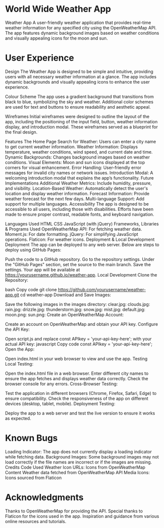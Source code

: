 # World Wide Weather App

Weather App
A user-friendly weather application that provides real-time weather information for any specified city using the OpenWeatherMap API. The app features dynamic background images based on weather conditions and visually appealing icons for the moon and sun.

# User Experience
Design
The Weather App is designed to be simple and intuitive, providing users with all necessary weather information at a glance. The app includes dynamic backgrounds and visually appealing icons to enhance the user experience.

Colour Scheme
The app uses a gradient background that transitions from black to blue, symbolizing the sky and weather. Additional color schemes are used for text and buttons to ensure readability and aesthetic appeal.

Wireframes
Initial wireframes were designed to outline the layout of the app, including the positioning of the input field, button, weather information display, and introduction modal. These wireframes served as a blueprint for the final design.

Features
The Home Page
Search for Weather: Users can enter a city name to get current weather information.
Weather Information: Displays temperature, weather conditions, wind speed, and current date and time.
Dynamic Backgrounds: Changes background images based on weather conditions.
Visual Elements: Moon and sun icons displayed at the top corners for visual enhancement.
Error Handling: User-friendly error messages for invalid city names or network issues.
Introduction Modal: A welcoming introduction modal that explains the app’s functionality.
Future Implementations
Additional Weather Metrics: Include humidity, pressure, and visibility.
Location-Based Weather: Automatically detect the user's location and display weather information.
Forecast Information: Provide weather forecast for the next few days.
Multi-language Support: Add support for multiple languages.
Accessibility
The app is designed to be accessible to all users, including those with disabilities. Efforts have been made to ensure proper contrast, readable fonts, and keyboard navigation.

Languages Used
HTML
CSS
JavaScript (with jQuery)
Frameworks, Libraries & Programs Used
OpenWeatherMap API: For fetching weather data.
Moment.js: For date formatting.
jQuery: For simplifying JavaScript operations.
Flaticon: For weather icons.
Deployment & Local Development
Deployment
The app can be deployed to any web server. Below are steps to deploy using GitHub Pages:

Push the code to a GitHub repository.
Go to the repository settings.
Under the "GitHub Pages" section, set the source to the main branch.
Save the settings. Your app will be available at https://yourusername.github.io/weather-app.
Local Development
Clone the Repository:

bash
Copy code
git clone https://github.com/yourusername/weather-app.git
cd weather-app
Download and Save Images:

Save the following images in the images directory:
clear.jpg: 
clouds.jpg: 
rain.jpg: 
drizzle.jpg: 
thunderstorm.jpg: 
snow.jpg: 
mist.jpg: 
default.jpg: 
moon.png: 
sun.png: 
Create an OpenWeatherMap Account:

Create an account on OpenWeatherMap and obtain your API key.
Configure the API Key:

Open script.js and replace const APIkey = 'your-api-key-here'; with your actual API key:
javascript
Copy code
const APIkey = 'your-api-key-here';
Open the App:

Open index.html in your web browser to view and use the app.
Testing
Local Testing:

Open the index.html file in a web browser.
Enter different city names to ensure the app fetches and displays weather data correctly.
Check the browser console for any errors.
Cross-Browser Testing:

Test the application in different browsers (Chrome, Firefox, Safari, Edge) to ensure compatibility.
Check the responsiveness of the app on different devices (desktop, tablet, mobile).
Deployment Testing:

Deploy the app to a web server and test the live version to ensure it works as expected.
# Known Bugs

Loading Indicator: The app does not currently display a loading indicator while fetching data.
Background Images: Some background images may not load correctly if the file names are incorrect or if the images are missing.
Credits
Code Used
Weather Icon URLs: Icons from OpenWeatherMap
Content
Weather data fetched from OpenWeatherMap API
Media
Icons: Icons sourced from Flaticon
# Acknowledgments

Thanks to OpenWeatherMap for providing the API.
Special thanks to Flaticon for the icons used in the app.
Inspiration and guidance from various online resources and tutorials.
